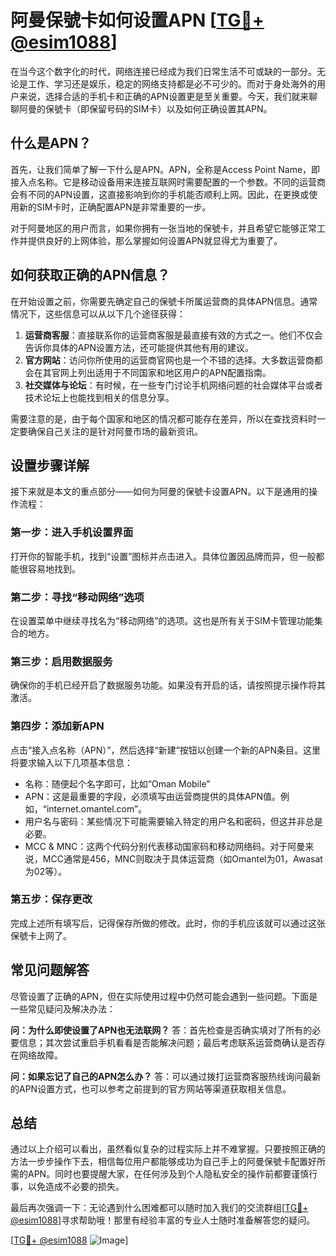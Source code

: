 # 阿曼保號卡如何设置APN [[TG💪+ @esim1088](https://t.me/s/esim1088)]

在当今这个数字化的时代，网络连接已经成为我们日常生活不可或缺的一部分。无论是工作、学习还是娱乐，稳定的网络支持都是必不可少的。而对于身处海外的用户来说，选择合适的手机卡和正确的APN设置更是至关重要。今天，我们就来聊聊阿曼的保號卡（即保留号码的SIM卡）以及如何正确设置其APN。

## 什么是APN？

首先，让我们简单了解一下什么是APN。APN，全称是Access Point Name，即接入点名称。它是移动设备用来连接互联网时需要配置的一个参数。不同的运营商会有不同的APN设置，这直接影响到你的手机能否顺利上网。因此，在更换或使用新的SIM卡时，正确配置APN是非常重要的一步。

对于阿曼地区的用户而言，如果你拥有一张当地的保號卡，并且希望它能够正常工作并提供良好的上网体验，那么掌握如何设置APN就显得尤为重要了。

## 如何获取正确的APN信息？

在开始设置之前，你需要先确定自己的保號卡所属运营商的具体APN信息。通常情况下，这些信息可以从以下几个途径获得：

1. **运营商客服**：直接联系你的运营商客服是最直接有效的方式之一。他们不仅会告诉你具体的APN设置方法，还可能提供其他有用的建议。
2. **官方网站**：访问你所使用的运营商官网也是一个不错的选择。大多数运营商都会在其官网上列出适用于不同国家和地区用户的APN配置指南。
3. **社交媒体与论坛**：有时候，在一些专门讨论手机网络问题的社会媒体平台或者技术论坛上也能找到相关的信息分享。

需要注意的是，由于每个国家和地区的情况都可能存在差异，所以在查找资料时一定要确保自己关注的是针对阿曼市场的最新资讯。

## 设置步骤详解

接下来就是本文的重点部分——如何为阿曼的保號卡设置APN。以下是通用的操作流程：

### 第一步：进入手机设置界面
打开你的智能手机，找到“设置”图标并点击进入。具体位置因品牌而异，但一般都能很容易地找到。

### 第二步：寻找“移动网络”选项
在设置菜单中继续寻找名为“移动网络”的选项。这也是所有关于SIM卡管理功能集合的地方。

### 第三步：启用数据服务
确保你的手机已经开启了数据服务功能。如果没有开启的话，请按照提示操作将其激活。

### 第四步：添加新APN
点击“接入点名称（APN）”，然后选择“新建”按钮以创建一个新的APN条目。这里将要求输入以下几项基本信息：
- 名称：随便起个名字即可，比如“Oman Mobile”
- APN：这是最重要的字段，必须填写由运营商提供的具体APN值。例如，“internet.omantel.com”。
- 用户名与密码：某些情况下可能需要输入特定的用户名和密码，但这并非总是必要。
- MCC & MNC：这两个代码分别代表移动国家码和移动网络码。对于阿曼来说，MCC通常是456，MNC则取决于具体运营商（如Omantel为01，Awasat为02等）。

### 第五步：保存更改
完成上述所有填写后，记得保存所做的修改。此时，你的手机应该就可以通过这张保號卡上网了。

## 常见问题解答

尽管设置了正确的APN，但在实际使用过程中仍然可能会遇到一些问题。下面是一些常见疑问及解决办法：

**问：为什么即使设置了APN也无法联网？**
答：首先检查是否确实填对了所有的必要信息；其次尝试重启手机看看是否能解决问题；最后考虑联系运营商确认是否存在网络故障。

**问：如果忘记了自己的APN怎么办？**
答：可以通过拨打运营商客服热线询问最新的APN设置方式，也可以参考之前提到的官方网站等渠道获取相关信息。

## 总结

通过以上介绍可以看出，虽然看似复杂的过程实际上并不难掌握。只要按照正确的方法一步步操作下去，相信每位用户都能够成功为自己手上的阿曼保號卡配置好所需的APN。同时也要提醒大家，在任何涉及到个人隐私安全的操作前都要谨慎行事，以免造成不必要的损失。

最后再次强调一下：无论遇到什么困难都可以随时加入我们的交流群组[[TG💪+ @esim1088](https://t.me/s/esim1088)]寻求帮助哦！那里有经验丰富的专业人士随时准备解答您的疑问。

[[TG💪+ @esim1088](https://t.me/s/esim1088) ![Image](https://i.postimg.cc/4NQfJmqS/Snipaste-2025-05-13-00-14-12.png)]
